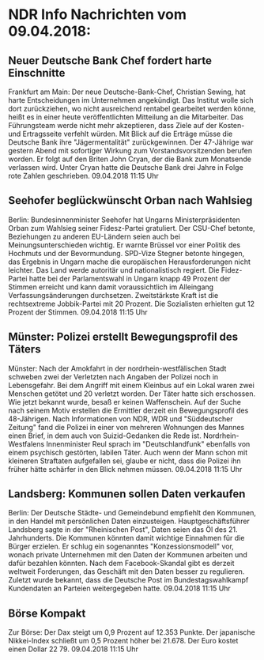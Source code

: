 # NDR Info Nachrichten vom 09.04.2018:


## Neuer Deutsche Bank Chef fordert harte Einschnitte
Frankfurt am Main: Der neue Deutsche-Bank-Chef, Christian Sewing, hat harte Entscheidungen im Unternehmen angekündigt. Das Institut wolle sich dort zurückziehen, wo nicht ausreichend rentabel gearbeitet werden könne, heißt es in einer heute veröffentlichten Mitteilung an die Mitarbeiter. Das Führungsteam werde nicht mehr akzeptieren, dass Ziele auf der Kosten- und Ertragsseite verfehlt würden. Mit Blick auf die Erträge müsse die Deutsche Bank ihre "Jägermentalität" zurückgewinnen. Der 47-Jährige war gestern Abend mit sofortiger Wirkung zum Vorstandsvorsitzenden berufen worden. Er folgt auf den Briten John Cryan, der die Bank zum Monatsende verlassen wird. Unter Cryan hatte die Deutsche Bank drei Jahre in Folge rote Zahlen geschrieben. 09.04.2018 11:15 Uhr 

## Seehofer beglückwünscht Orban nach Wahlsieg
Berlin: Bundesinnenminister Seehofer hat Ungarns Ministerpräsidenten Orban zum Wahlsieg seiner Fidesz-Partei gratuliert. Der CSU-Chef betonte, Beziehungen zu anderen EU-Ländern seien auch bei Meinungsunterschieden wichtig. Er warnte Brüssel vor einer Politik des Hochmuts und der Bevormundung. SPD-Vize Stegner betonte hingegen, das Ergebnis in Ungarn mache die europäischen Herausforderungen nicht leichter. Das Land werde autoritär und nationalistisch regiert. Die Fidez-Partei hatte bei der Parlamentswahl in Ungarn knapp 49 Prozent der Stimmen erreicht und kann damit voraussichtlich im Alleingang Verfassungsänderungen durchsetzen. Zweitstärkste Kraft ist die rechtsextreme Jobbik-Partei mit 20 Prozent. Die Sozialisten erhielten gut 12 Prozent der Stimmen. 09.04.2018 11:15 Uhr 

## Münster: Polizei erstellt Bewegungsprofil des Täters
Münster: Nach der Amokfahrt in der nordrhein-westfälischen Stadt schweben zwei der Verletzten nach Angaben der Polizei noch in Lebensgefahr. Bei dem Angriff mit einem Kleinbus auf ein Lokal waren zwei Menschen getötet und 20 verletzt worden. Der Täter hatte sich erschossen. Wie jetzt bekannt wurde, besaß er keinen Waffenschein. Auf der Suche nach seinem Motiv erstellen die Ermittler derzeit ein Bewegungsprofil des 48-Jährigen. Nach Informationen von NDR, WDR und "Süddeutscher Zeitung" fand die Polizei in einer von mehreren Wohnungen des Mannes einen Brief, in dem auch von Suizid-Gedanken die Rede ist. Nordrhein-Westfalens Innenminister Reul sprach im "Deutschlandfunk" ebenfalls von einem psychisch gestörten, labilen Täter. Auch wenn der Mann schon mit kleineren Straftaten aufgefallen sei, glaube er nicht, dass die Polizei ihn früher hätte schärfer in den Blick nehmen müssen. 09.04.2018 11:15 Uhr 

## Landsberg: Kommunen sollen Daten verkaufen
Berlin: Der Deutsche Städte- und Gemeindebund empfiehlt den Kommunen, in den Handel mit persönlichen Daten einzusteigen. Hauptgeschäftsführer Landsberg sagte in der "Rheinischen Post", Daten seien das Öl des 21. Jahrhunderts. Die Kommunen könnten damit wichtige Einnahmen für die Bürger erzielen. Er schlug ein sogenanntes "Konzessionsmodell" vor, wonach private Unternehmen mit den Daten der Kommunen arbeiten und dafür bezahlen könnten. Nach dem Facebook-Skandal gibt es derzeit weltweit Forderungen, das Geschäft mit den Daten besser zu regulieren. Zuletzt wurde bekannt, dass die Deutsche Post im Bundestagswahlkampf Kundendaten an Parteien weitergegeben hatte. 09.04.2018 11:15 Uhr 

## Börse Kompakt
Zur Börse: Der Dax steigt um 0,9 Prozent auf 12.353 Punkte. Der japanische Nikkei-Index schließt um 0,5 Prozent höher bei 21.678. Der Euro kostet einen Dollar 22 79. 09.04.2018 11:15 Uhr 

